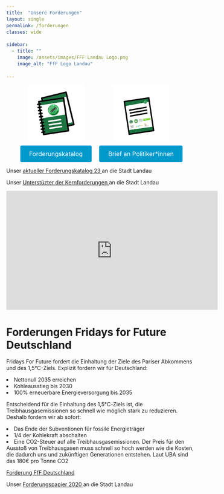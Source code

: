 ```yaml
---
title:  "Unsere Forderungen"
layout: single
permalink: /forderungen
classes: wide

sidebar:
  - title: ""
    image: /assets/images/FFF Landau Logo.png
    image_alt: "FfF Logo Landau"
    
---
```


<div class="container">
  <div class="row">
    <div class="col-md-6 col-sm-12">
      <div class="icon">
        <img src="https://github.com/fridaysforfuture-landau-pfalz/fridaysforfuture-landau-pfalz.github.io/blob/main/assets/images/Webseite%20Bilder/Icon-Katalog-300x300.png?raw=true" alt="Icon Katalog">
      </div>
      <div class="button-container">
        <a class="button" href="/assets/pdf/Forderungskatalog Stand 01.01.23 Klimastreik Landau und Brief.pdf" target="_blank">Forderungskatalog</a>
      </div>
    </div>
    <div class="col-md-6 col-sm-12">
      <div class="icon">
        <img src="https://github.com/fridaysforfuture-landau-pfalz/fridaysforfuture-landau-pfalz.github.io/blob/main/assets/images/Webseite%20Bilder/V2%20Icon-Katalog-300x300.png?raw=true" alt="Icon Katalog">
      </div>
      <div class="button-container">
        <a class="button" href="/assets/pdf/Forderungskatalog Stand 01.01.23 Klimastreik Landau und Brief.pdf" target="_blank">Brief an Politiker*innen</a>
      </div>
    </div>
  </div>
</div>

<style>
  .container {
    display: flex;
    justify-content: center;
    align-items: center;
  }
  
  .row {
    display: flex;
    justify-content: center;
    align-items: center;
  }
  
  .col-md-6 {
    display: flex;
    flex-direction: column;
    justify-content: center;
    align-items: center;
  }
  
  .icon {
    margin-bottom: 10px;
  }
  
  .icon img {
    width: 100%;
    max-width: 150px;
    height: auto;
    display: block;
    margin: 0 auto;
  }
  
  .button-container {
    display: flex;
    justify-content: center;
    align-items: center;
  }
  
  .button {
    display: inline-block;
    background-color: #0099CC;
    color: #FFFFFF;
    font-size: 16px;
    text-align: center;
    padding: 12px 24px;
    border-radius: 4px;
    text-decoration: none;
    margin: 0 10px;
  }
</style>

Unser <a href="assets/pdf/Forderungskatalog Stand 01.01.23 Klimastreik Landau.pdf" target="_blank"> aktueller Forderungskatalog 23 </a> an die Stadt Landau
<a href="/assets/pdf/ForderungenLandauDez2020.pdf" target="_blank"> </a> <br>

Unser <a href="assets/pdf/Brief Forderungen Bündnis final.pdf" target="_blank"> Unterstüzter der Kernforderungen </a> an die Stadt Landau
<a href="/assets/pdf/ForderungenLandauDez2020.pdf" target="_blank"> </a> <br>

<iframe width="560" height="315" src="https://www.youtube.com/embed/TBWXt9B0d5g" title="YouTube video player" frameborder="0" allow="accelerometer; autoplay; clipboard-write; encrypted-media; gyroscope; picture-in-picture" allowfullscreen></iframe>


<p> </p>
  
<h1> Forderungen Fridays for Future Deutschland </h1>
Fridays For Future fordert die Einhaltung der Ziele des Pariser Abkommens und des 1,5°C-Ziels. Explizit fordern wir für Deutschland: <br> 
<p> </p>
<li> Nettonull 2035 erreichen
<li> Kohleausstieg bis 2030
<li> 100% erneuerbare Energieversorgung bis 2035 <br>

<p> </p>  
  
Entscheidend für die Einhaltung des 1,5°C-Ziels ist, die Treibhausgasemissionen so schnell wie möglich stark zu reduzieren. Deshalb fordern wir ab sofort: <br>
<p> </p>
<li> Das Ende der Subventionen für fossile Energieträger
<li> 1/4 der Kohlekraft abschalten
<li> Eine CO2-Steuer auf alle Treibhausgasemissionen. Der Preis für den Ausstoß von Treibhausgasen muss schnell so hoch werden wie die Kosten, die dadurch uns und zukünftigen Generationen entstehen. Laut UBA sind das 180€ pro Tonne CO2 <br>
  
  <p> </p>

<a href="https://fridaysforfuture.de/forderungen/" target="_blank"> Forderung FfF Deutschland </a> <br>
  
Unser <a href="/assets/pdf/ForderungenLandauDez2020.pdf" target="_blank"> Forderungspapier 2020 </a> an die Stadt Landau
<a href="/assets/pdf/ForderungenLandauDez2020.pdf" target="_blank"> </a> <br>

